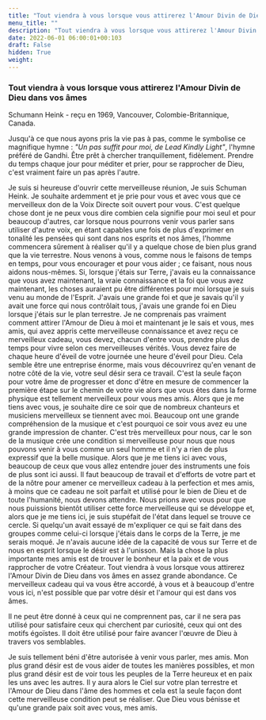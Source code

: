 ```yaml
---
title: "Tout viendra à vous lorsque vous attirerez l'Amour Divin de Dieu dans vos âmes"
menu_title: ""
description: "Tout viendra à vous lorsque vous attirerez l'Amour Divin de Dieu dans vos âmes"
date: 2022-06-01 06:00:01+00:103
draft: False
hidden: True
weight:
---
```

### Tout viendra à vous lorsque vous attirerez l'Amour Divin de Dieu dans vos âmes

Schumann Heink - reçu en 1969, Vancouver, Colombie-Britannique, Canada.

Jusqu'à ce que nous ayons pris la vie pas à pas, comme le symbolise ce magnifique hymne : *"Un pas suffit pour moi, de Lead Kindly Light"*, l'hymne préféré de Gandhi. Être prêt à chercher tranquillement, fidèlement. Prendre du temps chaque jour pour méditer et prier, pour se rapprocher de Dieu, c'est vraiment faire un pas après l'autre.

Je suis si heureuse d'ouvrir cette merveilleuse réunion, Je suis Schuman Heink. Je souhaite ardemment et je prie pour vous et avec vous que ce merveilleux don de la Voix Directe soit ouvert pour vous. C'est quelque chose dont je ne peux vous dire combien cela signifie pour moi seul et pour beaucoup d'autres, car lorsque nous pourrons venir vous parler sans utiliser d'autre voix, en étant capables une fois de plus d'exprimer en tonalité les pensées qui sont dans nos esprits et nos âmes, l'homme commencera sûrement à réaliser qu'il y a quelque chose de bien plus grand que la vie terrestre. Nous venons à vous, comme nous le faisons de temps en temps, pour vous encourager et pour vous aider ; ce faisant, nous nous aidons nous-mêmes. Si, lorsque j'étais sur Terre, j'avais eu la connaissance que vous avez maintenant, la vraie connaissance et la foi que vous avez maintenant, les choses auraient pu être différentes pour moi lorsque je suis venu au monde de l'Esprit. J'avais une grande foi et que je savais qu'il y avait une force qui nous contrôlait tous, j'avais une grande foi en Dieu lorsque j'étais sur le plan terrestre. Je ne comprenais pas vraiment comment attirer l'Amour de Dieu à moi et maintenant je le sais et vous, mes amis, qui avez appris cette merveilleuse connaissance et avez reçu ce merveilleux cadeau, vous devez, chacun d'entre vous, prendre plus de temps pour vivre selon ces merveilleuses vérités. Vous devez faire de chaque heure d'éveil de votre journée une heure d'éveil pour Dieu. Cela semble être une entreprise énorme, mais vous découvrirez qu'en venant de notre côté de la vie, votre seul désir sera ce travail. C'est la seule façon pour votre âme de progresser et donc d'être en mesure de commencer la première étape sur le chemin de votre vie alors que vous êtes dans la forme physique est tellement merveilleux pour vous mes amis. Alors que je me tiens avec vous, je souhaite dire ce soir que de nombreux chanteurs et musiciens merveilleux se tiennent avec moi. Beaucoup ont une grande compréhension de la musique et c'est pourquoi ce soir vous avez eu une grande impression de chanter. C'est très merveilleux pour nous, car le son de la musique crée une condition si merveilleuse pour nous que nous pouvons venir à vous comme un seul homme et il n'y a rien de plus expressif que la belle musique. Alors que je me tiens ici avec vous, beaucoup de ceux que vous allez entendre jouer des instruments une fois de plus sont ici aussi. Il faut beaucoup de travail et d'efforts de votre part et de la nôtre pour amener ce merveilleux cadeau à la perfection et mes amis, à moins que ce cadeau ne soit parfait et utilisé pour le bien de Dieu et de toute l'humanité, nous devons attendre. Nous prions avec vous pour que nous puissions bientôt utiliser cette force merveilleuse qui se développe et, alors que je me tiens ici, je suis stupéfait de l'état dans lequel se trouve ce cercle. Si quelqu'un avait essayé de m'expliquer ce qui se fait dans des groupes comme celui-ci lorsque j'étais dans le corps de la Terre, je me serais moqué. Je n'avais aucune idée de la capacité de vous sur Terre et de nous en esprit lorsque le désir est à l'unisson. Mais la chose la plus importante mes amis est de trouver le bonheur et la paix et de vous rapprocher de votre Créateur. Tout viendra à vous lorsque vous attirerez l'Amour Divin de Dieu dans vos âmes en assez grande abondance. Ce merveilleux cadeau qui va vous être accordé, à vous et à beaucoup d'entre vous ici, n'est possible que par votre désir et l'amour qui est dans vos âmes.

Il ne peut être donné à ceux qui ne comprennent pas, car il ne sera pas utilisé pour satisfaire ceux qui cherchent par curiosité, ceux qui ont des motifs égoïstes. Il doit être utilisé pour faire avancer l'œuvre de Dieu à travers vos semblables.

Je suis tellement béni d'être autorisée à venir vous parler, mes amis. Mon plus grand désir est de vous aider de toutes les manières possibles, et mon plus grand désir est de voir tous les peuples de la Terre heureux et en paix les uns avec les autres. Il y aura alors le Ciel sur votre plan terrestre et l'Amour de Dieu dans l'âme des hommes et cela est la seule façon dont cette merveilleuse condition peut se réaliser. Que Dieu vous bénisse et qu'une grande paix soit avec vous, mes amis.
